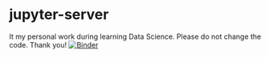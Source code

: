# jupyter-server
It my personal work during learning Data Science.
Please do not change the code. 
Thank you!
[![Binder](https://mybinder.org/badge.svg)](https://mybinder.org/v2/gh/nikostotel/jupyter-server/master)
